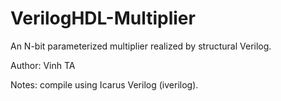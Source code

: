 # VerilogHDL-Multiplier
An N-bit parameterized multiplier realized by structural Verilog.

Author: Vinh TA

Notes: compile using Icarus Verilog (iverilog).
